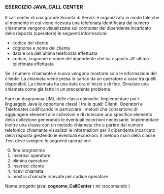### ESERCIZIO JAVA_CALL CENTER

Il call center di una grande Società di Servizi è organizzato in modo tale che al momento in cui viene ricevuta una
telefonata identificata dal numero chiamante vengono visualizzate sul computer del dipendente incaricato della
risposta (operatore) le seguenti informazioni:

* codice del cliente
* cognome e nome del cliente
* data e ora dell'ultima telefonata effettuata
* codice, cognome e nome del dipendente che ha risposto all' ultima telefonata effettuata

Se il numero chiamante è nuovo vengono mostrate solo le informazioni del cliente. La chiamata viene presa in carico da
un operatore a caso tra quelli disponibili. La chiamata ha una data ora di inizio e di fine. Simulare una chiamata come
già fatto in un precedente problema

Fare un diagramma UML delle classi coinvolte.
Implementare poi il linguaggio Java le opportune classi ( tra le quali: Clienti, Operatori e Telefonate) codificando in
particolare i metodi che consentono di aggiungere elementi alle collezioni e di ricercare uno specifico elemento della
collezione generando le eventuali eccezioni necessarie.
Implementare inoltre una classe con un metodo chiamata che a partire dal numero telefonico chiamante visualizzi le
informazioni per il dipendente incaricato della risposta gestendo le eventuali eccezioni.
Il metodo main della classe Test deve svolgere le seguenti operazioni:

0) fine programma
1) inserisci operatore
2) elimina operatore
3) inserisci cliente
4) ricevi chiamata
5) mostra chiamate ricevute per codice operatore

Nome progetto java: __cognome_CallCenter__ ( mi raccomando )
